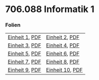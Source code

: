 # 706.088 Informatik 1
### Folien <!-- .slide: style="font-size:0.8em" -->
|      |     |
| ---  | --- |
| [Einheit 1](einheit_01.html), [PDF](pdf/einheit_01.pdf) | [Einheit 2](einheit_02.html), [PDF](pdf/einheit_02.pdf) |
| [Einheit 3](einheit_03.html), [PDF](pdf/einheit_03.pdf) | [Einheit 4](einheit_04.html), [PDF](pdf/einheit_04.pdf) |
| [Einheit 5](einheit_05.html), [PDF](pdf/einheit_05.pdf) | [Einheit 6](einheit_06.html), [PDF](pdf/einheit_06.pdf) |
| [Einheit 7](einheit_07.html), [PDF](pdf/einheit_07.pdf) | [Einheit 8](einheit_08.html), [PDF](pdf/einheit_08.pdf) |
| [Einheit 9](einheit_09.html), [PDF](pdf/einheit_09.pdf) | [Einheit 10](einheit_10.html), [PDF](pdf/einheit_10.pdf) | 
